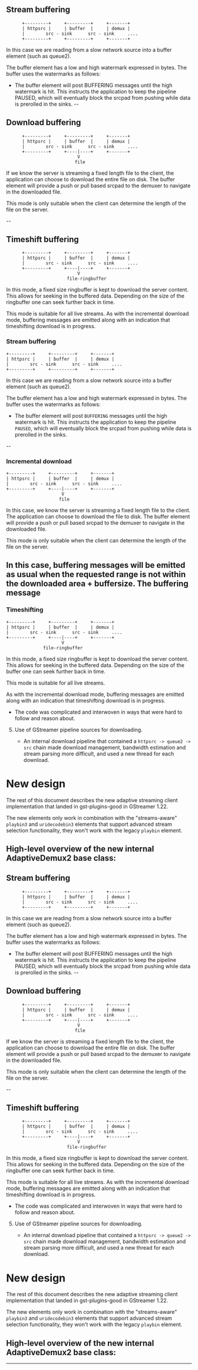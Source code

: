 
## Stream buffering

```
      +---------+     +---------+     +-------+
      | httpsrc |     | buffer  |     | demux |
      |        src - sink      src - sink     ....
      +---------+     +---------+     +-------+

```

In this case we are reading from a slow network source into a buffer
element (such as queue2).

The buffer element has a low and high watermark expressed in bytes. The
buffer uses the watermarks as follows:

  - The buffer element will post BUFFERING messages until the high
    watermark is hit. This instructs the application to keep the
    pipeline PAUSED, which will eventually block the srcpad from pushing
    while data is prerolled in the sinks.
--

## Download buffering

```
      +---------+     +---------+     +-------+
      | httpsrc |     | buffer  |     | demux |
      |        src - sink      src - sink     ....
      +---------+     +----|----+     +-------+
                           V
                          file

```

If we know the server is streaming a fixed length file to the client,
the application can choose to download the entire file on disk. The
buffer element will provide a push or pull based srcpad to the demuxer
to navigate in the downloaded file.

This mode is only suitable when the client can determine the length of
the file on the server.

--

## Timeshift buffering

```
      +---------+     +---------+     +-------+
      | httpsrc |     | buffer  |     | demux |
      |        src - sink      src - sink     ....
      +---------+     +----|----+     +-------+
                           V
                       file-ringbuffer

```

In this mode, a fixed size ringbuffer is kept to download the server
content. This allows for seeking in the buffered data. Depending on the
size of the ringbuffer one can seek further back in time.

This mode is suitable for all live streams. As with the incremental
download mode, buffering messages are emitted along with an indication
that timeshifting download is in progress.


### Stream buffering

```
+---------+     +---------+     +-------+
| httpsrc |     | buffer  |     | demux |
|        src - sink      src - sink     ....
+---------+     +---------+     +-------+
```

In this case we are reading from a slow network source into a buffer element
(such as queue2).

The buffer element has a low and high watermark expressed in bytes. The
buffer uses the watermarks as follows:

- The buffer element will post `BUFFERING` messages until the high
watermark is hit. This instructs the application to keep the
pipeline `PAUSED`, which will eventually block the srcpad from
pushing while data is prerolled in the sinks.

--

### Incremental download

```
+---------+     +---------+     +-------+
| httpsrc |     | buffer  |     | demux |
|        src - sink      src - sink     ....
+---------+     +----|----+     +-------+
                     V
                    file
```
In this case, we know the server is streaming a fixed length file to the
client. The application can choose to download the file to disk. The buffer
element will provide a push or pull based srcpad to the demuxer to navigate in
the downloaded file.

This mode is only suitable when the client can determine the length of the
file on the server.

In this case, buffering messages will be emitted as usual when the requested
range is not within the downloaded area + buffersize. The buffering message
--

### Timeshifting

```
+---------+     +---------+     +-------+
| httpsrc |     | buffer  |     | demux |
|        src - sink      src - sink     ....
+---------+     +----|----+     +-------+
                     V
              file-ringbuffer
```

In this mode, a fixed size ringbuffer is kept to download the server content.
This allows for seeking in the buffered data. Depending on the size of the
buffer one can seek further back in time.

This mode is suitable for all live streams.

As with the incremental download mode, buffering messages are emitted along
with an indication that timeshifting download is in progress.

   * The code was complicated and interwoven in ways that were hard to follow
     and reason about.

5. Use of GStreamer pipeline sources for downloading.

   * An internal download pipeline that contained a `httpsrc -> queue2 -> src`
     chain made download management, bandwidth estimation and stream parsing
     more difficult, and used a new thread for each download.

# New design

The rest of this document describes the new adaptive streaming client
implementation that landed in gst-plugins-good in GStreamer 1.22.

The new elements only work in combination with the "streams-aware"
`playbin3` and `uridecodebin3` elements that support advanced stream
selection functionality, they won't work with the legacy `playbin`
element.

## High-level overview of the new internal AdaptiveDemux2 base class:


## Stream buffering

```
      +---------+     +---------+     +-------+
      | httpsrc |     | buffer  |     | demux |
      |        src - sink      src - sink     ....
      +---------+     +---------+     +-------+

```

In this case we are reading from a slow network source into a buffer
element (such as queue2).

The buffer element has a low and high watermark expressed in bytes. The
buffer uses the watermarks as follows:

  - The buffer element will post BUFFERING messages until the high
    watermark is hit. This instructs the application to keep the
    pipeline PAUSED, which will eventually block the srcpad from pushing
    while data is prerolled in the sinks.
--

## Download buffering

```
      +---------+     +---------+     +-------+
      | httpsrc |     | buffer  |     | demux |
      |        src - sink      src - sink     ....
      +---------+     +----|----+     +-------+
                           V
                          file

```

If we know the server is streaming a fixed length file to the client,
the application can choose to download the entire file on disk. The
buffer element will provide a push or pull based srcpad to the demuxer
to navigate in the downloaded file.

This mode is only suitable when the client can determine the length of
the file on the server.

--

## Timeshift buffering

```
      +---------+     +---------+     +-------+
      | httpsrc |     | buffer  |     | demux |
      |        src - sink      src - sink     ....
      +---------+     +----|----+     +-------+
                           V
                       file-ringbuffer

```

In this mode, a fixed size ringbuffer is kept to download the server
content. This allows for seeking in the buffered data. Depending on the
size of the ringbuffer one can seek further back in time.

This mode is suitable for all live streams. As with the incremental
download mode, buffering messages are emitted along with an indication
that timeshifting download is in progress.

   * The code was complicated and interwoven in ways that were hard to follow
     and reason about.

5. Use of GStreamer pipeline sources for downloading.

   * An internal download pipeline that contained a `httpsrc -> queue2 -> src`
     chain made download management, bandwidth estimation and stream parsing
     more difficult, and used a new thread for each download.

# New design

The rest of this document describes the new adaptive streaming client
implementation that landed in gst-plugins-good in GStreamer 1.22.

The new elements only work in combination with the "streams-aware"
`playbin3` and `uridecodebin3` elements that support advanced stream
selection functionality, they won't work with the legacy `playbin`
element.

## High-level overview of the new internal AdaptiveDemux2 base class:


---

